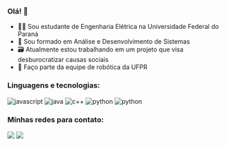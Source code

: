 
### Olá! 👋 


- 👨‍🎓 Sou estudante de Engenharia Elétrica na Universidade Federal do Paraná
- 📜 Sou formado em Análise e Desenvolvimento de Sistemas
- 🗃️ Atualmente estou trabalhando em um projeto que visa desburocratizar causas sociais
- 🤖 Faço parte da equipe de robótica da UFPR


### Linguagens e tecnologias: 

<div style="display: inline_block">
    <img align="center" alt="javascript" src="https://img.shields.io/badge/JavaScript-323330?style=for-the-badge&logo=javascript&logoColor=F7DF1E" />
    <img align="center" alt="java" src="https://img.shields.io/badge/Java-ED8B00?style=for-the-badge&logo=openjdk&logoColor=white" />
    <img align="center" alt="c++" src="https://img.shields.io/badge/C%2B%2B-00599C?style=for-the-badge&logo=c%2B%2B&logoColor=white" />
    <img align="center" alt="python" src="https://img.shields.io/badge/Python-14354C?style=for-the-badge&logo=python&logoColor=white" />
    <img align="center" alt="python" src="https://img.shields.io/badge/MySQL-00000F?style=for-the-badge&logo=mysql&logoColor=white" />
</div>

### Minhas redes para contato:
<div>
  <a href="https://www.linkedin.com/in/rianmarcos/" target="_blank"><img src="https://img.shields.io/badge/-LinkedIn-%230077B5?style=for-the-badge&logo=linkedin&logoColor=white" target="_blank"></a>
  <a href = "mailto:rian.marcos07@gmail.com"><img src="https://img.shields.io/badge/-Gmail-%23333?style=for-the-badge&logo=gmail&logoColor=white" target="_blank"></a>
</div>

